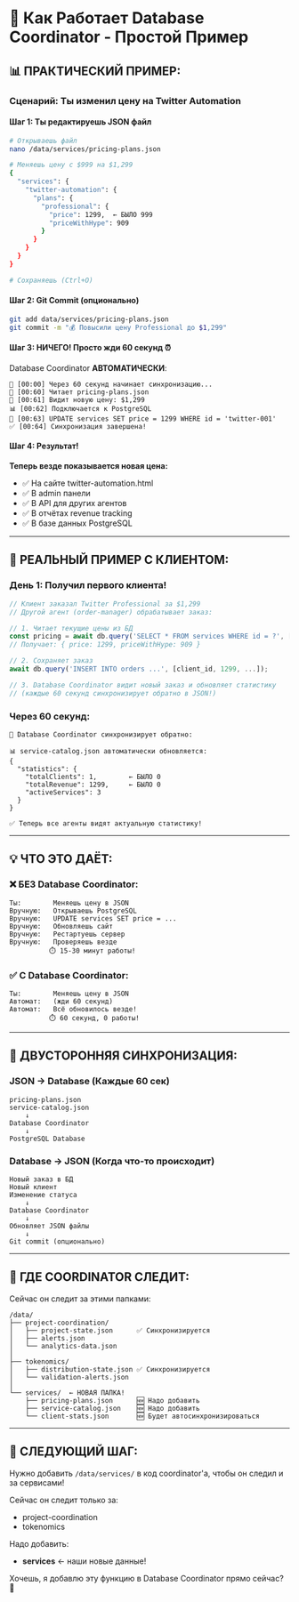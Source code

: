 # 🤖 Как Работает Database Coordinator - Простой Пример

## 📊 ПРАКТИЧЕСКИЙ ПРИМЕР:

### Сценарий: Ты изменил цену на Twitter Automation

#### Шаг 1: Ты редактируешь JSON файл
```bash
# Открываешь файл
nano /data/services/pricing-plans.json

# Меняешь цену с $999 на $1,299
{
  "services": {
    "twitter-automation": {
      "plans": {
        "professional": {
          "price": 1299,  ← БЫЛО 999
          "priceWithHype": 909
        }
      }
    }
  }
}

# Сохраняешь (Ctrl+O)
```

#### Шаг 2: Git Commit (опционально)
```bash
git add data/services/pricing-plans.json
git commit -m "💰 Повысили цену Professional до $1,299"
```

#### Шаг 3: НИЧЕГО! Просто жди 60 секунд ⏰

Database Coordinator **АВТОМАТИЧЕСКИ**:

```
🔄 [00:00] Через 60 секунд начинает синхронизацию...
📖 [00:60] Читает pricing-plans.json
👀 [00:61] Видит новую цену: $1,299
📊 [00:62] Подключается к PostgreSQL
💾 [00:63] UPDATE services SET price = 1299 WHERE id = 'twitter-001'
✅ [00:64] Синхронизация завершена!
```

#### Шаг 4: Результат!

**Теперь везде показывается новая цена:**
- ✅ На сайте twitter-automation.html
- ✅ В admin панели
- ✅ В API для других агентов
- ✅ В отчётах revenue tracking
- ✅ В базе данных PostgreSQL

---

## 🚀 РЕАЛЬНЫЙ ПРИМЕР С КЛИЕНТОМ:

### День 1: Получил первого клиента!

```javascript
// Клиент заказал Twitter Professional за $1,299
// Другой агент (order-manager) обрабатывает заказ:

// 1. Читает текущие цены из БД
const pricing = await db.query('SELECT * FROM services WHERE id = ?', ['twitter-001']);
// Получает: { price: 1299, priceWithHype: 909 }

// 2. Сохраняет заказ
await db.query('INSERT INTO orders ...', [client_id, 1299, ...]);

// 3. Database Coordinator видит новый заказ и обновляет статистику
// (каждые 60 секунд синхронизирует обратно в JSON!)
```

### Через 60 секунд:

```
🔄 Database Coordinator синхронизирует обратно:

📊 service-catalog.json автоматически обновляется:
{
  "statistics": {
    "totalClients": 1,        ← БЫЛО 0
    "totalRevenue": 1299,     ← БЫЛО 0
    "activeServices": 3
  }
}

✅ Теперь все агенты видят актуальную статистику!
```

---

## 💡 ЧТО ЭТО ДАЁТ:

### ❌ БЕЗ Database Coordinator:
```
Ты:        Меняешь цену в JSON
Вручную:   Открываешь PostgreSQL
Вручную:   UPDATE services SET price = ...
Вручную:   Обновляешь сайт
Вручную:   Рестартуешь сервер
Вручную:   Проверяешь везде
          ⏱️ 15-30 минут работы!
```

### ✅ С Database Coordinator:
```
Ты:        Меняешь цену в JSON
Автомат:   (жди 60 секунд)
Автомат:   Всё обновилось везде!
          ⏱️ 60 секунд, 0 работы!
```

---

## 🔄 ДВУСТОРОННЯЯ СИНХРОНИЗАЦИЯ:

### JSON → Database (Каждые 60 сек)
```
pricing-plans.json
service-catalog.json
    ↓
Database Coordinator
    ↓
PostgreSQL Database
```

### Database → JSON (Когда что-то происходит)
```
Новый заказ в БД
Новый клиент
Изменение статуса
    ↓
Database Coordinator
    ↓
Обновляет JSON файлы
    ↓
Git commit (опционально)
```

---

## 📁 ГДЕ COORDINATOR СЛЕДИТ:

Сейчас он следит за этими папками:

```
/data/
├── project-coordination/
│   ├── project-state.json      ✅ Синхронизируется
│   ├── alerts.json
│   └── analytics-data.json
│
├── tokenomics/
│   ├── distribution-state.json ✅ Синхронизируется
│   └── validation-alerts.json
│
└── services/  ← НОВАЯ ПАПКА!
    ├── pricing-plans.json      🆕 Надо добавить
    ├── service-catalog.json    🆕 Надо добавить
    └── client-stats.json       🆕 Будет автосинхронизироваться
```

---

## 🚀 СЛЕДУЮЩИЙ ШАГ:

Нужно добавить `/data/services/` в код coordinator'а, чтобы он следил и за сервисами!

Сейчас он следит только за:
- project-coordination
- tokenomics

Надо добавить:
- **services** ← наши новые данные!

Хочешь, я добавлю эту функцию в Database Coordinator прямо сейчас? 🔧
